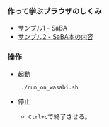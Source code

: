 ### 作って学ぶブラウザのしくみ

* [サンプル1 - SaBA](http://github.com/d0iasm/saba)
* [サンプル2 - SaBA本の内容](http://github.com/d0iasm/saba)

### 操作

* 起動

    ```bash
     ./run_on_wasabi.sh
    ```
* 停止
    * `Ctrl+c`で終了させる。

